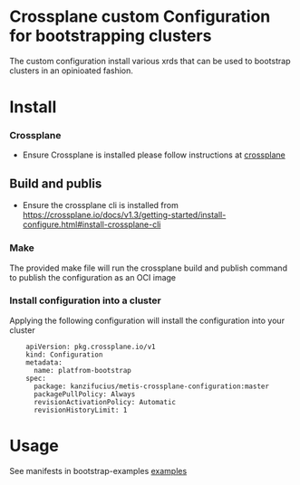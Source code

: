 # Crossplane custom Configuration for bootstrapping clusters

The custom configuration install various xrds that can be used to bootstrap clusters in an opinioated fashion.

# Install 

### Crossplane
- Ensure Crossplane is installed please follow instructions at [crossplane](https://crossplane.github.io/docs/v1.0/getting-started/install-configure.html)


## Build and publis
- Ensure the crossplane cli is installed from https://crossplane.io/docs/v1.3/getting-started/install-configure.html#install-crossplane-cli
 
### Make
  The provided make file will run the crossplane build and publish command to publish the configuration as an OCI image


### Install configuration into a cluster
   Applying the following configuration will install the configuration into your cluster

```
    apiVersion: pkg.crossplane.io/v1
    kind: Configuration
    metadata:
      name: platfrom-bootstrap
    spec:
      package: kanzifucius/metis-crossplane-configuration:master
      packagePullPolicy: Always
      revisionActivationPolicy: Automatic
      revisionHistoryLimit: 1
  ```

# Usage
  See manifests in bootstrap-examples [examples](../examples)


  
